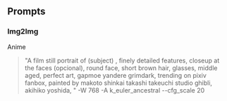 ## Prompts

### Img2Img

Anime

  > "A film still portrait of (subject) , finely detailed features, closeup at the faces (opcional), round face, short brown hair, glasses, middle aged, perfect art, gapmoe yandere grimdark, trending on pixiv fanbox, painted by makoto shinkai takashi takeuchi studio ghibli, akihiko yoshida, " -W 768 -A k_euler_ancestral --cfg_scale 20
